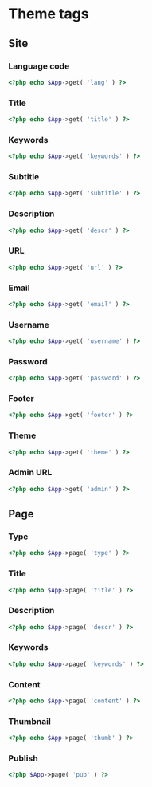 # Theme tags

## Site

### Language code

```php
<?php echo $App->get( 'lang' ) ?>
```

### Title

```php
<?php echo $App->get( 'title' ) ?>
```

### Keywords

```php
<?php echo $App->get( 'keywords' ) ?>
```

### Subtitle

```php
<?php echo $App->get( 'subtitle' ) ?>
```

### Description

```php
<?php echo $App->get( 'descr' ) ?>
```

### URL

```php
<?php echo $App->get( 'url' ) ?>
```

### Email

```php
<?php echo $App->get( 'email' ) ?>
```

### Username

```php
<?php echo $App->get( 'username' ) ?>
```

### Password

```php
<?php echo $App->get( 'password' ) ?>
```

### Footer

```php
<?php echo $App->get( 'footer' ) ?>
```

### Theme

```php
<?php echo $App->get( 'theme' ) ?>
```

### Admin URL

```php
<?php echo $App->get( 'admin' ) ?>
```


## Page

### Type

```php
<?php echo $App->page( 'type' ) ?>
```

### Title

```php
<?php echo $App->page( 'title' ) ?>
```

### Description

```php
<?php echo $App->page( 'descr' ) ?>
```

### Keywords

```php
<?php echo $App->page( 'keywords' ) ?>
```

### Content

```php
<?php echo $App->page( 'content' ) ?>
```

### Thumbnail

```php
<?php echo $App->page( 'thumb' ) ?>
```

### Publish

```php
<?php $App->page( 'pub' ) ?>
```





